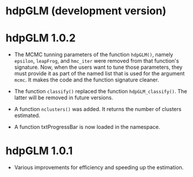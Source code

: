 # hdpGLM (development version)

# hdpGLM 1.0.2

- The MCMC tunning parameters of the function `hdpGLM()`, namely  `epsilon`, `leapFrog`, and `hmc_iter` were removed from that function's signature. Now, when the users want to tune those parameters, they must provide it as part of the named list that is used for the argument `mcmc`. It makes the code and the function signature cleaner.

- The function `classify()` replaced the function `hdpGLM_classify()`. The latter will be removed in future versions.

- A function `nclusters()` was added. It returns the number of clusters estimated.

- A function txtProgressBar is now loaded in the namespace. 

# hdpGLM 1.0.1

* Various improvements for efficiency and speeding up the estimation.
